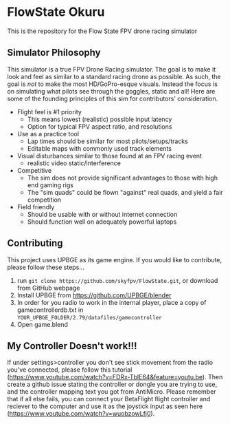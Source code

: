 # FlowState Okuru
This is the repository for the Flow State FPV drone racing simulator 


## Simulator Philosophy

This simulator is a true FPV Drone Racing simulator. The goal is to make it look and feel as similar to a standard racing drone as possible. As such, the goal is *not* to make the most HD/GoPro-esque visuals. Instead the focus is on simulating what pilots see through the goggles, static and all! Here are some of the founding principles of this sim for contributors' consideration. 
- Flight feel is #1 priority
  - This means lowest (realistic) possible input latency
  - Option for typical FPV aspect ratio, and resolutions
- Use as a practice tool
  - Lap times should be similar for most pilots/setups/tracks
  - Editable maps with commonly used track elements
- Visual disturbances similar to those found at an FPV racing event
  - realistic video static/interference
- Competitive
  - The sim does not provide significant advantages to those with high end gaming rigs
  - The "sim quads" could be flown "against" real quads, and yield a fair competition
- Field friendly
  - Should be usable with or without internet connection
  - Should function well on adequately powerful laptops


## Contributing

This project uses UPBGE as its game engine. If you would like to contribute, please follow these steps...
1. run ```git clone https://github.com/skyfpv/FlowState.git```, or download from GitHub webpage
2. Install UPBGE from https://github.com/UPBGE/blender
3. In order for you radio to work in the internal player, place a copy of gamecontrollerdb.txt in ```YOUR_UPBGE_FOLDER/2.79/datafiles/gamecontroller```
4. Open game.blend

## My Controller Doesn't work!!!
If under settings>controller you don't see stick movement from the radio you've connected, please follow this tutorial (https://www.youtube.com/watch?v=FDRx-TblE64&feature=youtu.be). Then create a github issue stating the controller or dongle you are trying to use, and the controller mapping text you got from AntiMicro. Please remember that if all else fails, you can connect your BetaFlight flight controller and reciever to the computer and use it as the joystick input as seen here (https://www.youtube.com/watch?v=wuobzowLfj0).
